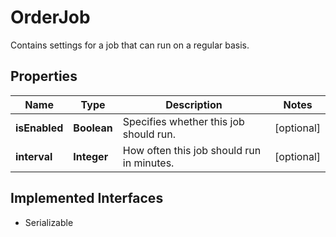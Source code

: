 

# OrderJob

Contains settings for a job that can run on a regular basis.

## Properties

| Name | Type | Description | Notes |
|------------ | ------------- | ------------- | -------------|
|**isEnabled** | **Boolean** | Specifies whether this job should run. |  [optional] |
|**interval** | **Integer** | How often this job should run in minutes. |  [optional] |


## Implemented Interfaces

* Serializable


